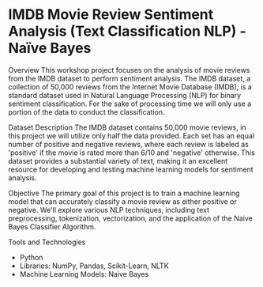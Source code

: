 # IMDB Movie Review Sentiment Analysis  (Text Classification NLP) - Naïve Bayes
Overview
This workshop project focuses on the analysis of movie reviews from the IMDB dataset to perform sentiment analysis. The IMDB dataset, a collection of 50,000 reviews from the Internet Movie Database (IMDB), is a standard dataset used in Natural Language Processing (NLP) for binary sentiment classification. For the sake of processing time we will only use a portion of the data to conduct the classification.

Dataset Description
The IMDB dataset contains 50,000 movie reviews, in this project we will utilize only half the data provided. Each set has an equal number of positive and negative reviews, where each review is labeled as 'positive' if the movie is rated more than 6/10 and 'negative' otherwise. This dataset provides a substantial variety of text, making it an excellent resource for developing and testing machine learning models for sentiment analysis.

Objective
The primary goal of this project is to train a machine learning model that can accurately classify a movie review as either positive or negative. We'll explore various NLP techniques, including text preprocessing, tokenization, vectorization, and the application of the Naive Bayes Classifier Algorithm. 

Tools and Technologies
* Python
* Libraries: NumPy, Pandas, Scikit-Learn, NLTK
* Machine Learning Models: Naive Bayes
